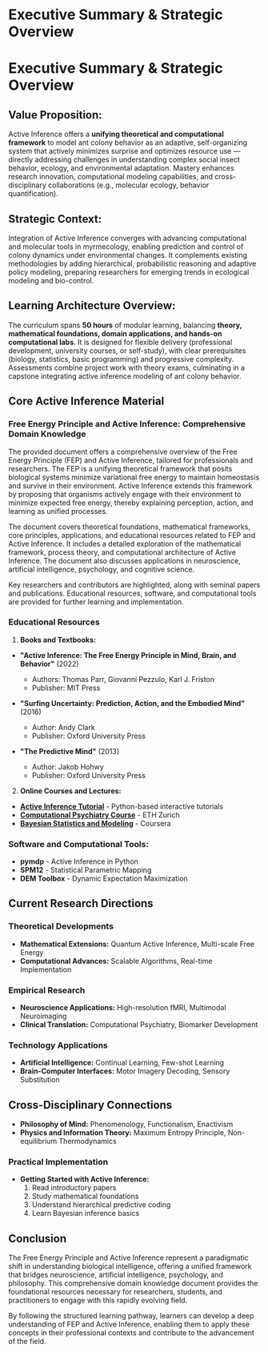 # Executive Summary & Strategic Overview

# Executive Summary & Strategic Overview

## Value Proposition:
Active Inference offers a **unifying theoretical and computational framework** to model ant colony behavior as an adaptive, self-organizing system that actively minimizes surprise and optimizes resource use — directly addressing challenges in understanding complex social insect behavior, ecology, and environmental adaptation. Mastery enhances research innovation, computational modeling capabilities, and cross-disciplinary collaborations (e.g., molecular ecology, behavior quantification).

## Strategic Context:
Integration of Active Inference converges with advancing computational and molecular tools in myrmecology, enabling prediction and control of colony dynamics under environmental changes. It complements existing methodologies by adding hierarchical, probabilistic reasoning and adaptive policy modeling, preparing researchers for emerging trends in ecological modeling and bio-control.

## Learning Architecture Overview:
The curriculum spans **50 hours** of modular learning, balancing **theory, mathematical foundations, domain applications, and hands-on computational labs**. It is designed for flexible delivery (professional development, university courses, or self-study), with clear prerequisites (biology, statistics, basic programming) and progressive complexity. Assessments combine project work with theory exams, culminating in a capstone integrating active inference modeling of ant colony behavior.

## Core Active Inference Material

### Free Energy Principle and Active Inference: Comprehensive Domain Knowledge

The provided document offers a comprehensive overview of the Free Energy Principle (FEP) and Active Inference, tailored for professionals and researchers. The FEP is a unifying theoretical framework that posits biological systems minimize variational free energy to maintain homeostasis and survive in their environment. Active Inference extends this framework by proposing that organisms actively engage with their environment to minimize expected free energy, thereby explaining perception, action, and learning as unified processes.

The document covers theoretical foundations, mathematical frameworks, core principles, applications, and educational resources related to FEP and Active Inference. It includes a detailed exploration of the mathematical framework, process theory, and computational architecture of Active Inference. The document also discusses applications in neuroscience, artificial intelligence, psychology, and cognitive science.

Key researchers and contributors are highlighted, along with seminal papers and publications. Educational resources, software, and computational tools are provided for further learning and implementation.

### Educational Resources

1. **Books and Textbooks:**

* **"Active Inference: The Free Energy Principle in Mind, Brain, and Behavior"** (2022)
   - Authors: Thomas Parr, Giovanni Pezzulo, Karl J. Friston
   - Publisher: MIT Press

* **"Surfing Uncertainty: Prediction, Action, and the Embodied Mind"** (2016)
   - Author: Andy Clark  
   - Publisher: Oxford University Press

* **"The Predictive Mind"** (2013)
   - Author: Jakob Hohwy
   - Publisher: Oxford University Press

2. **Online Courses and Lectures:**

* **[Active Inference Tutorial](https://github.com/infer-actively/pymdp-tutorials)** - Python-based interactive tutorials
* **[Computational Psychiatry Course](https://www.tnu.ethz.ch/en/teaching/computational-psychiatry-course.html)** - ETH Zurich
* **[Bayesian Statistics and Modeling](https://www.coursera.org/learn/bayesian-statistics)** - Coursera

### Software and Computational Tools:

* **pymdp** - Active Inference in Python
* **SPM12** - Statistical Parametric Mapping  
* **DEM Toolbox** - Dynamic Expectation Maximization

## Current Research Directions

### Theoretical Developments

* **Mathematical Extensions:** Quantum Active Inference, Multi-scale Free Energy
* **Computational Advances:** Scalable Algorithms, Real-time Implementation

### Empirical Research

* **Neuroscience Applications:** High-resolution fMRI, Multimodal Neuroimaging
* **Clinical Translation:** Computational Psychiatry, Biomarker Development

### Technology Applications

* **Artificial Intelligence:** Continual Learning, Few-shot Learning
* **Brain-Computer Interfaces:** Motor Imagery Decoding, Sensory Substitution

## Cross-Disciplinary Connections

* **Philosophy of Mind:** Phenomenology, Functionalism, Enactivism
* **Physics and Information Theory:** Maximum Entropy Principle, Non-equilibrium Thermodynamics

### Practical Implementation

* **Getting Started with Active Inference:**
	1. Read introductory papers
	2. Study mathematical foundations
	3. Understand hierarchical predictive coding
	4. Learn Bayesian inference basics

## Conclusion

The Free Energy Principle and Active Inference represent a paradigmatic shift in understanding biological intelligence, offering a unified framework that bridges neuroscience, artificial intelligence, psychology, and philosophy. This comprehensive domain knowledge document provides the foundational resources necessary for researchers, students, and practitioners to engage with this rapidly evolving field.

By following the structured learning pathway, learners can develop a deep understanding of FEP and Active Inference, enabling them to apply these concepts in their professional contexts and contribute to the advancement of the field.